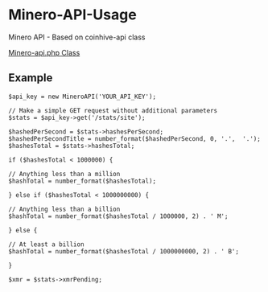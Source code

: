 # Minero-API-Usage
Minero API - Based on coinhive-api class 

[Minero-api.php Class](https://gist.github.com/JanrikV/816d4456a93fa7ffe371fa66099d8175)

## Example

```
$api_key = new MineroAPI('YOUR_API_KEY');

// Make a simple GET request without additional parameters
$stats = $api_key->get('/stats/site');

$hashedPerSecond = $stats->hashesPerSecond;
$hashedPerSecondTitle = number_format($hashedPerSecond, 0, '.',  '.');
$hashesTotal = $stats->hashesTotal;

if ($hashesTotal < 1000000) {

// Anything less than a million
$hashTotal = number_format($hashesTotal);

} else if ($hashesTotal < 1000000000) {

// Anything less than a billion
$hashTotal = number_format($hashesTotal / 1000000, 2) . ' M';

} else {

// At least a billion
$hashTotal = number_format($hashesTotal / 1000000000, 2) . ' B';

}

$xmr = $stats->xmrPending;
```
